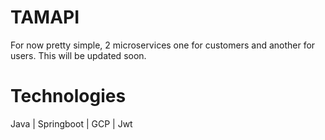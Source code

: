 # TAMAPI

For now pretty simple, 2 microservices one for customers and another for users. This will be updated soon.

# Technologies

Java | Springboot | GCP | Jwt
